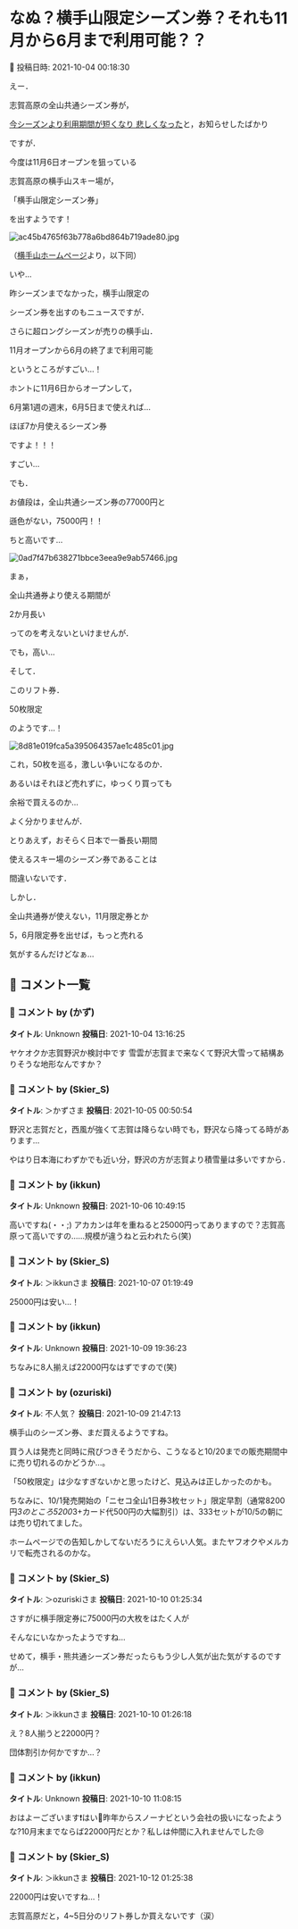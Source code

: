 # なぬ？横手山限定シーズン券？それも11月から6月まで利用可能？？

📅 投稿日時: 2021-10-04 00:18:30

えー．


志賀高原の全山共通シーズン券が，


[今シーズンより利用期間が短くなり
悲しくなった](e0e7ac88985b198a5e204a35a1a1389d8.md)と，お知らせしたばかり


ですが．





今度は11月6日オープンを狙っている


志賀高原の横手山スキー場が，


「横手山限定シーズン券」


を出すようです！




![ac45b4765f63b778a6bd864b719ade80.jpg](images/ac45b4765f63b778a6bd864b719ade80.jpg)




（[横手山ホームページ](https://yokoteyama2307.com/wp/wp-content/uploads/2021/10/seasonpass_2021_22.pdf)より，以下同）





いや…


昨シーズンまでなかった，横手山限定の


シーズン券を出すのもニュースですが．


さらに超ロングシーズンが売りの横手山．


11月オープンから6月の終了まで利用可能


というところがすごい…！





ホントに11月6日からオープンして，


6月第1週の週末，6月5日まで使えれば…


ほぼ7か月使えるシーズン券


ですよ！！！


すごい…





でも．


お値段は，全山共通シーズン券の77000円と


遜色がない，75000円！！


ちと高いです…




![0ad7f47b638271bbce3eea9e9ab57466.jpg](images/0ad7f47b638271bbce3eea9e9ab57466.jpg)







まぁ，


全山共通券より使える期間が


2か月長い


ってのを考えないといけませんが．


でも，高い…





そして．


このリフト券．


50枚限定


のようです…！




![8d81e019fca5a395064357ae1c485c01.jpg](images/8d81e019fca5a395064357ae1c485c01.jpg)







これ，50枚を巡る，激しい争いになるのか．


あるいはそれほど売れずに，ゆっくり買っても


余裕で買えるのか…


よく分かりませんが．





とりあえず，おそらく日本で一番長い期間


使えるスキー場のシーズン券であることは


間違いないです．





しかし．


全山共通券が使えない，11月限定券とか


5，6月限定券を出せば，もっと売れる


気がするんだけどなぁ…

## 💬 コメント一覧

### 💬 コメント by (かず)
**タイトル**: Unknown
**投稿日**: 2021-10-04 13:16:25

ヤケオクか志賀野沢か検討中です 雪雲が志賀まで来なくて野沢大雪って結構ありそうな地形なんですか？

### 💬 コメント by (Skier_S)
**タイトル**: ＞かずさま
**投稿日**: 2021-10-05 00:50:54

野沢と志賀だと，西風が強くて志賀は降らない時でも，野沢なら降ってる時があります…

やはり日本海にわずかでも近い分，野沢の方が志賀より積雪量は多いですから．

### 💬 コメント by (ikkun)
**タイトル**: Unknown
**投稿日**: 2021-10-06 10:49:15

高いですね(・・;) アカカンは年を重ねると25000円ってありますので？志賀高原って高いですの……規模が違うねと云われたら(笑)

### 💬 コメント by (Skier_S)
**タイトル**: ＞ikkunさま
**投稿日**: 2021-10-07 01:19:49

25000円は安い…！

### 💬 コメント by (ikkun)
**タイトル**: Unknown
**投稿日**: 2021-10-09 19:36:23

ちなみに8人揃えば22000円なはずですので(笑)

### 💬 コメント by (ozuriski)
**タイトル**: 不人気？
**投稿日**: 2021-10-09 21:47:13

横手山のシーズン券、まだ買えるようですね。

買う人は発売と同時に飛びつきそうだから、こうなると10/20までの販売期間中に売り切れるのかどうか…。

「50枚限定」は少なすぎないかと思ったけど、見込みは正しかったのかも。



ちなみに、10/1発売開始の「ニセコ全山1日券3枚セット」限定早割（通常8200円*3のところ5200*3+カード代500円の大幅割引）は、333セットが10/5の朝には売り切れてました。

ホームページでの告知しかしてないだろうにえらい人気。またヤフオクやメルカリで転売されるのかな。

### 💬 コメント by (Skier_S)
**タイトル**: ＞ozuriskiさま
**投稿日**: 2021-10-10 01:25:34

さすがに横手限定券に75000円の大枚をはたく人が

そんなにいなかったようですね…

せめて，横手・熊共通シーズン券だったらもう少し人気が出た気がするのですが…

### 💬 コメント by (Skier_S)
**タイトル**: ＞ikkunさま
**投稿日**: 2021-10-10 01:26:18

え？8人揃うと22000円？

団体割引か何かですか…？

### 💬 コメント by (ikkun)
**タイトル**: Unknown
**投稿日**: 2021-10-10 11:08:15

おはよーございます❗はい🎵昨年からスノーナビという会社の扱いになったような?10月末までならば22000円だとか？私しは仲間に入れませんでした😢

### 💬 コメント by (Skier_S)
**タイトル**: ＞ikkunさま
**投稿日**: 2021-10-12 01:25:38

22000円は安いですね…！

志賀高原だと，4~5日分のリフト券しか買えないです（涙）

